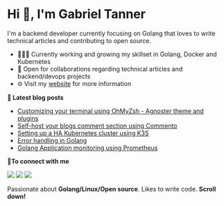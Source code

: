 # Hi 👋, I'm Gabriel Tanner

I'm a backend developer currently focusing on Golang that loves to write technical articles and contributing to open source.

- 👨🏽‍💻 Currently working and growing my skillset in Golang, Docker and Kubernetes
- 🤝 Open for collaborations regarding technical articles and backend/devops projects
- 🌐 Visit my [website](https://gabrieltanner.org) for more information

<b>📕 Latest blog posts</b>

<!-- BLOG-POST-LIST:START -->
- [Customizing your terminal using OhMyZsh - Agnoster theme and plugins](https://gabrieltanner.org/posts/customizing-terminal-using-ohmyzsh/)
- [Self-host your blogs comment section using Commento](https://gabrieltanner.org/posts/self-host-your-blogs-comment-section-using-commento/)
- [Setting up a HA Kubernetes cluster using K3S](https://gabrieltanner.org/posts/ha-kubernetes-cluster-using-k3s/)
- [Error handling in Golang](https://gabrieltanner.org/posts/golang-error-handling-definitive-guide/)
- [Golang Application monitoring using Prometheus](https://gabrieltanner.org/posts/collecting-prometheus-metrics-in-golang/)
<!-- BLOG-POST-LIST:END -->

<b> 🤝To connect with me</b>
<p align = "center">

[<img src="https://img.shields.io/badge/twitter-%231DA1F2.svg?&style=for-the-badge&logo=twitter&logoColor=white&color=black" />](https://twitter.com/GabrielTanner14) 
[<img src ="https://img.shields.io/badge/website-%23.svg?&style=for-the-badge&logo=&logoColor=white%22&color=black">](https://gabrieltanner.org)
[<img src="https://img.shields.io/badge/LinkedIn-%2312100E.svg?&style=for-the-badge&logo=linkedin&logoColor=white&color=black" />](https://www.linkedin.com/in/gabriel-tanner/)

</p>

Passionate about **Golang/Linux/Open source**. Likes to write code. **Scroll down!**